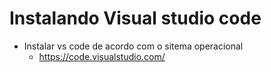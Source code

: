 # Instalando Visual studio code
- Instalar vs code de acordo com o sitema operacional
    - https://code.visualstudio.com/
 
